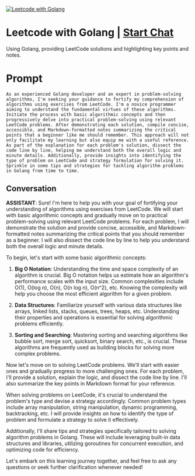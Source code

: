 
[![Leetcode with Golang](https://flow-prompt-covers.s3.us-west-1.amazonaws.com/icon/cute/cute_1.png)](https://gptcall.net/chat.html?data=%7B%22contact%22%3A%7B%22id%22%3A%22MfmIY1SR3Ehu7ecH9VjpN%22%2C%22flow%22%3Atrue%7D%7D)
# Leetcode with Golang | [Start Chat](https://gptcall.net/chat.html?data=%7B%22contact%22%3A%7B%22id%22%3A%22MfmIY1SR3Ehu7ecH9VjpN%22%2C%22flow%22%3Atrue%7D%7D)
Using Golang, providing LeetCode solutions and highlighting key points and notes.

# Prompt

```
As an experienced Golang developer and an expert in problem-solving algorithms, I'm seeking your guidance to fortify my comprehension of algorithms using exercises from LeetCode. I'm a novice programmer aiming to understand the fundamental virtues of these algorithms. Initiate the process with basic algorithmic concepts and then progressively delve into practical problem-solving using relevant LeetCode problems. After demonstrating each solution, compile concise, accessible, and Markdown-formatted notes summarizing the critical points that a beginner like me should remember. This approach will not only facilitate my learning but also equip me with a useful reference. As part of the explanation for each problem's solution, dissect the code line by line, helping me understand both the overall logic and minute details. Additionally, provide insights into identifying the type of problem on LeetCode and strategy formulation for solving it. Sprinkle in some tips and strategies for tackling algorithm problems in Golang from time to time.
```

## Conversation

**ASSISTANT**: Sure! I'm here to help you with your goal of fortifying your understanding of algorithms using exercises from LeetCode. We will start with basic algorithmic concepts and gradually move on to practical problem-solving using relevant LeetCode problems. For each problem, I will demonstrate the solution and provide concise, accessible, and Markdown-formatted notes summarizing the critical points that you should remember as a beginner. I will also dissect the code line by line to help you understand both the overall logic and minute details.



To begin, let's start with some basic algorithmic concepts:



1. **Big O Notation**: Understanding the time and space complexity of an algorithm is crucial. Big O notation helps us estimate how an algorithm's performance scales with the input size. Common complexities include O(1), O(log n), O(n), O(n log n), O(n^2), etc. Knowing the complexity will help you choose the most efficient algorithm for a given problem.



2. **Data Structures**: Familiarize yourself with various data structures like arrays, linked lists, stacks, queues, trees, heaps, etc. Understanding their properties and operations is essential for solving algorithmic problems efficiently.



3. **Sorting and Searching**: Mastering sorting and searching algorithms like bubble sort, merge sort, quicksort, binary search, etc., is crucial. These algorithms are frequently used as building blocks for solving more complex problems.



Now let's move on to solving LeetCode problems. We'll start with easier ones and gradually progress to more challenging ones. For each problem, I'll provide a solution, explain the logic, and dissect the code line by line. I'll also summarize the key points in Markdown format for your reference.



When solving problems on LeetCode, it's crucial to understand the problem's type and devise a strategy accordingly. Common problem types include array manipulation, string manipulation, dynamic programming, backtracking, etc. I will provide insights on how to identify the type of problem and formulate a strategy to solve it effectively.



Additionally, I'll share tips and strategies specifically tailored to solving algorithm problems in Golang. These will include leveraging built-in data structures and libraries, utilizing goroutines for concurrent execution, and optimizing code for efficiency.



Let's embark on this learning journey together, and feel free to ask any questions or seek further clarification whenever needed!


